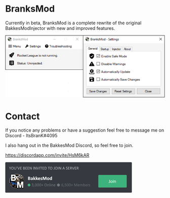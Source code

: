 # BranksMod

Currently in beta, BranksMod is a complete rewrite of the original BakkesModInjector with new and improved features.

![](screenshot.png)

# Contact

If you notice any problems or have a suggestion feel free to message me on Discord - ItsBranK#4095

I also hang out in the BakkesMod Discord, so feel free to join.

https://discordapp.com/invite/HsM6kAR

![](Invite.png)